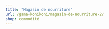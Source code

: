 ```yaml
---
title: "Magasin de nourriture"
url: /gama-konikoni/magasin-de-nourriture-2/
shop: commodité
---
```

